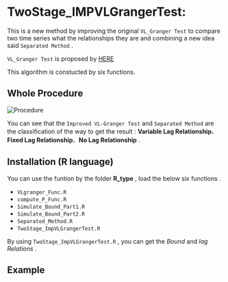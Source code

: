 # TwoStage_IMPVLGrangerTest:

This is a new method by improving the original  `VL_Granger Test` to compare two time series what the relationships they are and combining a new idea said `Separated Method` .

`VL_Granger Test` is proposed by [HERE](https://github.com/DarkEyes/VLTimeSeriesCausality "link")

This algorithm is constucted by six functions.

##  Whole Procedure 

![Procedure](https://i.meee.com.tw/6IjdzuE.png "proc")

You can see that the `Improved VL-Granger Test` and `Separated Method` are the classification of the way to get the result : **Variable Lag Relationship**、**Fixed Lag Relationship**、**No Lag Relationship** .

## Installation (R language)

You can use the funtion by the folder **R_type** , load the below six functions .
*  `VLgranger_Func.R`
*  `compute_P_Func.R`
*  `Simulate_Bound_Part1.R`
*  `Simulate_Bound_Part2.R`
*  `Separated_Method.R`
*  `TwoStage_ImpVLGrangerTest.R`

By using `TwoStage_ImpVLGrangerTest.R` , you can get the *Bound* and *lag Relations* .

## Example
